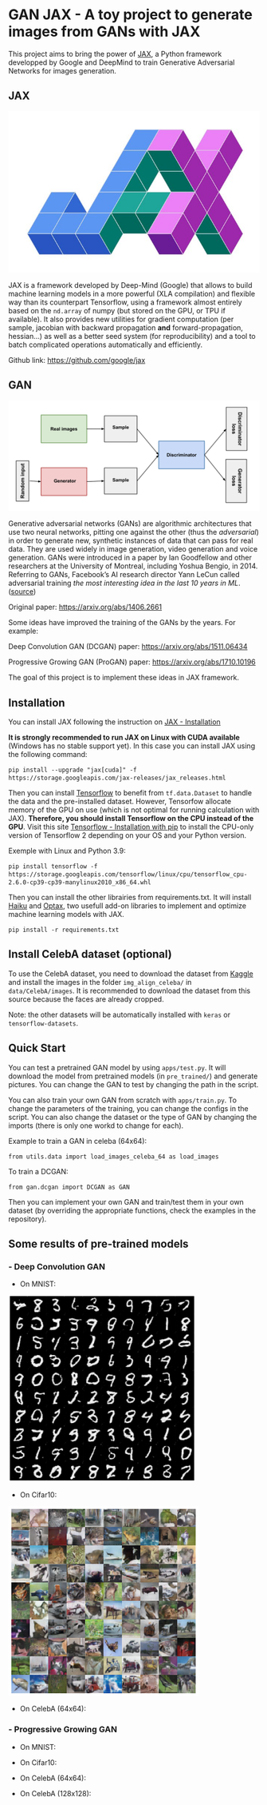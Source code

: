 # GAN JAX - A toy project to generate images from GANs with JAX

This project aims to bring the power of [JAX](https://jax.readthedocs.io/en/latest/index.html), a Python framework developped by Google and DeepMind to train Generative Adversarial Networks for images generation.

## JAX

![JAX logo](ressources/logo_jax.jpeg)

 JAX is a framework developed by Deep-Mind (Google) that allows to build machine learning models in a more powerful (XLA compilation) and flexible way than its counterpart Tensorflow, using a framework almost entirely based on the `nd.array` of numpy (but stored on the GPU, or TPU if available). It also provides new utilities for gradient computation (per sample, jacobian with backward propagation **and** forward-propagation, hessian...) as well as a better seed system (for reproducibility) and a tool to batch complicated operations automatically and efficiently.

 Github link: <https://github.com/google/jax>

## GAN

![GAN diagram](ressources/gan_diagram.svg)

Generative adversarial networks (GANs) are algorithmic architectures that use two neural networks, pitting one against the other (thus the *adversarial*) in order to generate new, synthetic instances of data that can pass for real data. They are used widely in image generation, video generation and voice generation.
GANs were introduced in a paper by Ian Goodfellow and other researchers at the University of Montreal, including Yoshua Bengio, in 2014. Referring to GANs, Facebook’s AI research director Yann LeCun called adversarial training *the most interesting idea in the last 10 years in ML*. ([source](https://wiki.pathmind.com/generative-adversarial-network-gan))

Original paper: <https://arxiv.org/abs/1406.2661>

Some ideas have improved the training of the GANs by the years. For example:

Deep Convolution GAN (DCGAN) paper: <https://arxiv.org/abs/1511.06434>

Progressive Growing GAN (ProGAN) paper: <https://arxiv.org/abs/1710.10196>

The goal of this project is to implement these ideas in JAX framework.

## Installation

You can install JAX following the instruction on [JAX - Installation](https://github.com/google/jax#installation)

**It is strongly recommended to run JAX on Linux with CUDA available** (Windows has no stable support yet). In this case you can install JAX using the following command:

```script
pip install --upgrade "jax[cuda]" -f https://storage.googleapis.com/jax-releases/jax_releases.html
```

Then you can install [Tensorflow](https://www.tensorflow.org/) to benefit from `tf.data.Dataset` to handle the data and the pre-installed dataset. However, Tensorfow allocate memory of the GPU on use (which is not optimal for running calculation with JAX). **Therefore, you should install Tensorflow on the CPU instead of the GPU**. Visit this site [Tensorflow - Installation with pip](https://www.tensorflow.org/install/pip?hl=en#package-location) to install the CPU-only version of Tensorflow 2 depending on your OS and your Python version.

Exemple with Linux and Python 3.9:

```script
pip install tensorflow -f https://storage.googleapis.com/tensorflow/linux/cpu/tensorflow_cpu-2.6.0-cp39-cp39-manylinux2010_x86_64.whl
```

Then you can install the other librairies from requirements.txt. It will install [Haiku](https://dm-haiku.readthedocs.io/en/latest/) and [Optax](https://optax.readthedocs.io/en/latest/), two usefull add-on libraries to implement and optimize machine learning models with JAX.

```script
pip install -r requirements.txt
```

## Install CelebA dataset (optional)

To use the CelebA dataset, you need to download the dataset from [Kaggle](https://www.kaggle.com/jessicali9530/celeba-dataset) and install the images in the folder `img_align_celeba/` in `data/CelebA/images`. It is recommended to download the dataset from this source because the faces are already cropped.

Note: the other datasets will be automatically installed with `keras` or `tensorflow-datasets`.

## Quick Start

You can test a pretrained GAN model by using `apps/test.py`. It will download the model from pretrained models (in `pre_trained/`) and generate pictures. You can change the GAN to test by changing the path in the script.

You can also train your own GAN from scratch with `apps/train.py`. To change the parameters of the training, you can change the configs in the script. You can also change the dataset or the type of GAN by changing the imports (there is only one workd to change for each).

Example to train a GAN in celeba (64x64):

```script
from utils.data import load_images_celeba_64 as load_images
```

To train a DCGAN:

```script
from gan.dcgan import DCGAN as GAN
```

Then you can implement your own GAN and train/test them in your own dataset (by overriding the appropriate functions, check the examples in the repository).

## Some results of pre-trained models

### - Deep Convolution GAN

* On MNIST:

![DCGAN Cifar10](ressources/dcgan_mnist.png)

* On Cifar10:

![DCGAN Cifar10](ressources/dcgan_cifar10.png)

* On CelebA (64x64):

### - Progressive Growing GAN

* On MNIST:

* On Cifar10:

* On CelebA (64x64):

* On CelebA (128x128):
